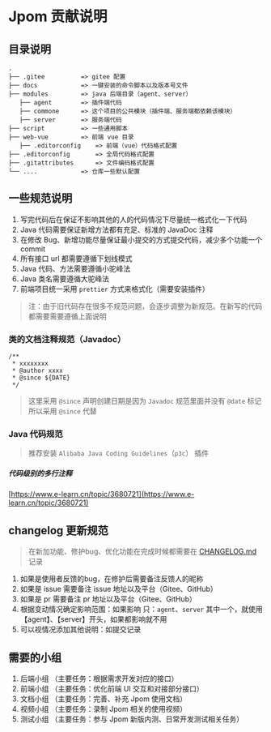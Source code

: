 # Jpom 贡献说明

## 目录说明

```
.
├── .gitee    		=> gitee 配置
├── docs      		=> 一键安装的命令脚本以及版本号文件
├── modules   		=> java 后端目录（agent、server）
   ├── agent 		=> 插件端代码
   ├── commone 		=> 这个项目的公共模块（插件端、服务端都依赖该模块）
   ├── server 		=> 服务端代码
├── script    		=> 一些通用脚本
├── web-vue   		=> 前端 vue 目录
   ├── .editorconfig 	=> 前端（vue）代码格式配置
├── .editorconfig   	=> 全局代码格式配置
├── .gitattributes   	=> 文件编码格式配置
└── ....      		=> 仓库一些默认配置
```

## 一些规范说明

1. 写完代码后在保证不影响其他的人的代码情况下尽量统一格式化一下代码
2. Java 代码需要保证新增方法都有充足、标准的 JavaDoc 注释
3. 在修改 Bug、新增功能尽量保证最小提交的方式提交代码，减少多个功能一个 commit
4. 所有接口 url 都需要遵循下划线模式
5. Java 代码、方法需要遵循小驼峰法
6. Java 类名需要遵循大驼峰法
7. 前端项目统一采用 `prettier` 方式来格式化（需要安装插件）

> 注：由于旧代码存在很多不规范问题，会逐步调整为新规范。在新写的代码都需要需要遵循上面说明
> 
> 
### 类的文档注释规范（Javadoc）

```
/**
 * xxxxxxxx
 * @author xxxx
 * @since ${DATE}
 */
```

> 这里采用 `@since` 声明创建日期是因为 `Javadoc` 规范里面并没有 `@date` 标记所以采用 `@since` 代替

### Java 代码规范

> 推荐安装 `Alibaba Java Coding Guidelines`（`p3c`） 插件

##### 代码级别的多行注释

[https://www.e-learn.cn/topic/3680721](https://www.e-learn.cn/topic/3680721)

## changelog 更新规范

> 在新加功能、修护bug、优化功能在完成时候都需要在 [CHANGELOG.md](./CHANGELOG.md) 记录

1. 如果是使用者反馈的bug，在修护后需要备注反馈人的昵称
2. 如果是 issue 需要备注 issue 地址以及平台（Gitee、GitHub）
3. 如果是 pr 需要备注 pr 地址以及平台（Gitee、GitHub）
4. 根据变动情况确定影响范围：如果影响 只：`agent`、`server` 其中一个，就使用【agent】、【server】开头，如果都影响就不用
5. 可以视情况添加其他说明：如提交记录


## 需要的小组

1. 后端小组 （主要任务：根据需求开发对应的接口）
2. 前端小组 （主要任务：优化前端 UI 交互和对接部分接口）
3. 文档小组 （主要任务：完善、补充 Jpom 使用文档）
4. 视频小组 （主要任务：录制 Jpom 相关的使用视频）
5. 测试小组 （主要任务：参与 Jpom 新版内测、日常开发测试相关任务）